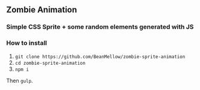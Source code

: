 ## Zombie Animation
### Simple CSS Sprite + some random elements generated with JS
### How to install
1. `git clone https://github.com/BeanMellow/zombie-sprite-animation`
2. `cd zombie-sprite-animation`
3. `npm i`

Then `gulp`.
